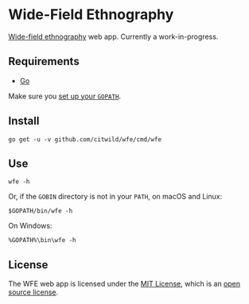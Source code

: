 # Wide-Field Ethnography

[Wide-field ethnography](http://depts.washington.edu/citw/wordpress/?page_id=55) web app. Currently a work-in-progress.

## Requirements

- [Go](https://golang.org/doc/install)

Make sure you [set up your `GOPATH`](https://golang.org/doc/code.html#GOPATH). 

## Install

```
go get -u -v github.com/citwild/wfe/cmd/wfe
```

## Use

```
wfe -h
```

Or, if the `GOBIN` directory is not in your `PATH`, on macOS and Linux:

```
$GOPATH/bin/wfe -h
```

On Windows:

```
%GOPATH%\bin\wfe -h
```

## License

The WFE web app is licensed under the [MIT License](https://opensource.org/licenses/MIT), which is an [open source license](https://opensource.org/docs/osd).
